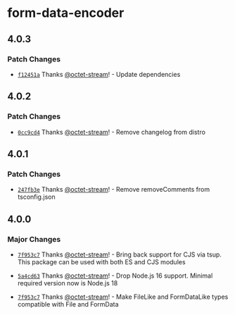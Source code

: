 # form-data-encoder

## 4.0.3

### Patch Changes

- [`f12451a`](https://github.com/octet-stream/form-data-encoder/commit/f12451ab2e10ee5c1d07c1230f9345945de7477f) Thanks [@octet-stream](https://github.com/octet-stream)! - Update dependencies

## 4.0.2

### Patch Changes

- [`0cc9cd4`](https://github.com/octet-stream/form-data-encoder/commit/0cc9cd4c4ce0dd9cf8d468494be7904577309433) Thanks [@octet-stream](https://github.com/octet-stream)! - Remove changelog from distro

## 4.0.1

### Patch Changes

- [`247fb3e`](https://github.com/octet-stream/form-data-encoder/commit/247fb3e913e61a15c599e3988747fc993927ca32) Thanks [@octet-stream](https://github.com/octet-stream)! - Remove removeComments from tsconfig.json

## 4.0.0

### Major Changes

- [`7f953c7`](https://github.com/octet-stream/form-data-encoder/commit/7f953c77cb5f1abe8d26318716b929d2c04b32f3) Thanks [@octet-stream](https://github.com/octet-stream)! - Bring back support for CJS via tsup. This package can be used with both ES and CJS modules

- [`5a4cd63`](https://github.com/octet-stream/form-data-encoder/commit/5a4cd633e7e68e6d1ba646efba3a914458a431ff) Thanks [@octet-stream](https://github.com/octet-stream)! - Drop Node.js 16 support. Minimal required version now is Node.js 18

- [`7f953c7`](https://github.com/octet-stream/form-data-encoder/commit/7f953c77cb5f1abe8d26318716b929d2c04b32f3) Thanks [@octet-stream](https://github.com/octet-stream)! - Make FileLike and FormDataLike types compatible with File and FormData

